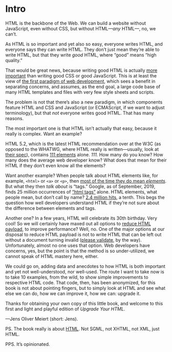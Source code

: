 # Intro

HTML is the backbone of the Web. We can build a website without JavaScript, even without CSS, but without HTML—_any_ HTML—, no, we can’t.

As HTML is so important and yet also so easy, everyone writes HTML, and everyone says they can write HTML. They don’t just mean they’re able to write HTML, but that they write _good_ HTML, where “good” means “high quality.”

That would be great news, because writing good HTML is actually [more important](https://meiert.com/en/blog/rules-for-html/) than writing good CSS or good JavaScript. This is at least the view of [the first paradigm of web development](https://meiert.com/en/blog/two-paradigms/), which sees a benefit in separating concerns, and assumes, as the end goal, a large code base of many HTML templates and files with very few style sheets and scripts.

The problem is not that there’s also a new paradigm, in which components feature HTML and CSS and JavaScript (or ECMAScript, if we want to adjust terminology), but that _not_ everyone writes good HTML. That has many reasons.

The most important one is that HTML isn’t actually that easy, because it really is complex. Want an example?

HTML&nbsp;5.2, which is the latest HTML recommendation over at the W3C (as opposed to the WHATWG, where HTML really is written—usually, look at [their spec](https://html.spec.whatwg.org/multipage/)), contains [111 elements](https://meiert.com/en/indices/html-elements/) alone. _111._ How many do you know? How many does the average web developer know? What does that mean for their HTML if they don’t even know all the elements?

Want another example? When people talk about HTML elements like, for example, `<html>` or `<a>` or `<p>`, then [most of the time they do mean _elements_](https://www.456bereastreet.com/archive/200508/html_tags_vs_elements_vs_attributes/). But what they then _talk about_ is “tags.” Google, as of September, 2019, finds 25 million occurrences of [“html tags”](https://www.google.com/search?q="html+tags") alone. HTML elements, what people mean, but don’t call by name? [2.4 million hits](https://www.google.com/search?q="html+elements"), a tenth. This begs the question how well developers understand HTML if they’re not sure about the difference between elements and tags.

Another one? In a few years, HTML will celebrate its 30th birthday. Very cool! So we will certainly have maxed out all options to [reduce HTML payload](https://meiert.com/en/blog/html-performance/), to improve performance? Well, no. One of the major options at our disposal to reduce HTML payload is not to write HTML that can be left out without a document turning invalid ([please validate](https://meiert.com/en/blog/about-validation/), by the way). Unfortunately, almost no one uses that option. Web developers have concerns, yes, but the point is that the method is so under-utilized, we cannot speak of HTML mastery here, either.

We could go on, adding data and anecdotes to how HTML is both important and yet not well-understood, nor well-used. The route I want to take now is to take 10 examples, from the wild, to show simple improvements to respective HTML code. That code, then, has been anonymized, for this book is not about pointing fingers, but to simply look at HTML and see what else we can do, how we can improve it, how we can: upgrade it.

Thanks for obtaining your own copy of this little book, and welcome to this first and light and playful edition of _Upgrade Your HTML_.

—Jens Oliver Meiert (short: Jens).

PS.
The book really is about [HTML](https://html.spec.whatwg.org/multipage/). Not SGML, not XHTML, not XML, just HTML.

PPS.
It’s opinionated.